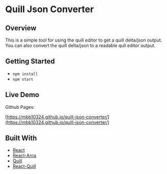 # Quill Json Converter

## Overview

This is a simple tool for using the quill editor to get a quill delta/json output. You can also convert the quill delta/json to a readable qull editor output.

## Getting Started

- `npm install`
- `npm start`

## Live Demo

Github Pages:

[https://mbb10324.github.io/quill-json-converter/](https://mbb10324.github.io/quill-json-converter/)

## Built With

- [React](https://reactjs.org/)
- [React-Arca](https://github.com/mbb10324/react-arca/)
- [Quill](https://quilljs.com/)
- [React-Quill](https://github.com/zenoamaro/react-quill)
